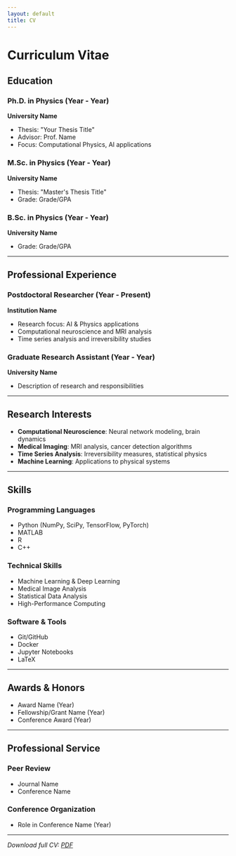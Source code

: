 ```yaml
---
layout: default
title: CV
---
```


# Curriculum Vitae

## Education

### Ph.D. in Physics (Year - Year)
**University Name**
- Thesis: "Your Thesis Title"
- Advisor: Prof. Name
- Focus: Computational Physics, AI applications

### M.Sc. in Physics (Year - Year)
**University Name**
- Thesis: "Master's Thesis Title"
- Grade: Grade/GPA

### B.Sc. in Physics (Year - Year)
**University Name**
- Grade: Grade/GPA

---

## Professional Experience

### Postdoctoral Researcher (Year - Present)
**Institution Name**
- Research focus: AI & Physics applications
- Computational neuroscience and MRI analysis
- Time series analysis and irreversibility studies

### Graduate Research Assistant (Year - Year)
**University Name**
- Description of research and responsibilities

---

## Research Interests

- **Computational Neuroscience**: Neural network modeling, brain dynamics
- **Medical Imaging**: MRI analysis, cancer detection algorithms
- **Time Series Analysis**: Irreversibility measures, statistical physics
- **Machine Learning**: Applications to physical systems

---

## Skills

### Programming Languages
- Python (NumPy, SciPy, TensorFlow, PyTorch)
- MATLAB
- R
- C++

### Technical Skills
- Machine Learning & Deep Learning
- Medical Image Analysis
- Statistical Data Analysis
- High-Performance Computing

### Software & Tools
- Git/GitHub
- Docker
- Jupyter Notebooks
- LaTeX

---

## Awards & Honors

- Award Name (Year)
- Fellowship/Grant Name (Year)
- Conference Award (Year)

---

## Professional Service

### Peer Review
- Journal Name
- Conference Name

### Conference Organization
- Role in Conference Name (Year)

---

*Download full CV: [PDF](assets/cv.pdf)*